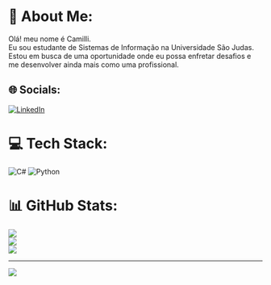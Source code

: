 # 💫 About Me:
Olá! meu nome é Camilli.  <br>Eu sou estudante de Sistemas de Informação na Universidade São Judas. <br>Estou em busca de uma oportunidade onde eu possa enfretar desafios e me desenvolver ainda mais como uma profissional.<br>


## 🌐 Socials:
[![LinkedIn](https://img.shields.io/badge/LinkedIn-%230077B5.svg?logo=linkedin&logoColor=white)](https://linkedin.com/in/https://www.linkedin.com/in/camilli-ornelas-38a7a6189) 

# 💻 Tech Stack:
![C#](https://img.shields.io/badge/javascript-%23323330.svg?style=for-the-badge&logo=javascript&logoColor=%23F7DF1E) ![Python](https://img.shields.io/badge/python-3670A0?style=for-the-badge&logo=python&logoColor=ffdd54)
# 📊 GitHub Stats:
![](https://github-readme-stats.vercel.app/api?username=CamilliOrnelas&theme=dracula&hide_border=true&include_all_commits=false&count_private=false)<br/>
![](https://github-readme-streak-stats.herokuapp.com/?user=CamilliOrnelas&theme=dracula&hide_border=true)<br/>
![](https://github-readme-stats.vercel.app/api/top-langs/?username=CamilliOrnelas&theme=dracula&hide_border=true&include_all_commits=false&count_private=false&layout=compact)

---
[![](https://visitcount.itsvg.in/api?id=CamilliOrnelas&icon=0&color=0)](https://visitcount.itsvg.in)

<!-- Proudly created with GPRM ( https://gprm.itsvg.in ) -->
